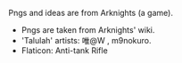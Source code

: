 Pngs and ideas are from Arknights (a game).
- Pngs are taken from Arknights' wiki.
- 'Talulah' artists: 唯@W , m9nokuro.
- Flaticon: Anti-tank Rifle
